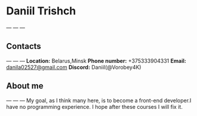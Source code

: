 # **Daniil Trishch**
— — —
## **Contacts**
— — —
**Location:** Belarus,Minsk
**Phone number:** +375333904331
**Email:** danila02527@gmail.com
**Discord:** Daniil(@Vorobey4K)
## About me
— — —
My goal, as I think many here, is to become a front-end developer.I have no programming experience. I hope after these courses I will fix it.
